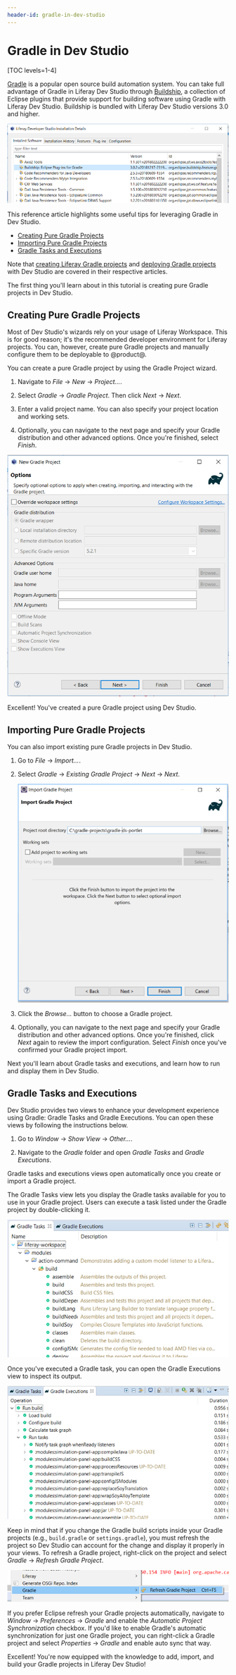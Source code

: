 ```yaml
---
header-id: gradle-in-dev-studio
---
```


# Gradle in Dev Studio

[TOC levels=1-4]

[Gradle](http://gradle.org/) is a popular open source build automation system.
You can take full advantage of Gradle in Liferay Dev Studio through
[Buildship](https://projects.eclipse.org/releases/photon), a collection
of Eclipse plugins that provide support for building software using Gradle
with Liferay Dev Studio. Buildship is bundled with Liferay Dev Studio versions
3.0 and higher.

![Figure 1: Navigate to *Help* &rarr; *Installation Details* to view plugins included in Dev Studio.](../../../images/buildship-in-liferayide.png)

This reference article highlights some useful tips for leveraging Gradle in Dev
Studio.

- [Creating Pure Gradle Projects](#creating-pure-gradle-projects)
- [Importing Pure Gradle Projects](#importing-pure-gradle-projects)
- [Gradle Tasks and Executions](#gradle-tasks-and-executions)

Note that
[creating Liferay Gradle projects](/docs/7-2/reference/-/knowledge_base/reference/creating-a-project#liferay-dev-studio)
and
[deploying Gradle projects](/docs/7-2/reference/-/knowledge_base/reference/deploying-a-project#liferay-dev-studio)
with Dev Studio are covered in their respective articles.

The first thing you'll learn about in this tutorial is creating pure Gradle
projects in Dev Studio.

## Creating Pure Gradle Projects

Most of Dev Studio's wizards rely on your usage of Liferay Workspace. This is
for good reason; it's the recommended developer environment for Liferay
projects. You can, however, create pure Gradle projects and manually configure
them to be deployable to @product@.

You can create a pure Gradle project by using the Gradle Project wizard.

1.  Navigate to *File* &rarr; *New* &rarr; *Project...*.

2.  Select *Gradle* &rarr; *Gradle Project*. Then click *Next* &rarr; *Next*.

3.  Enter a valid project name. You can also specify your project location and
    working sets.

4.  Optionally, you can navigate to the next page and specify your Gradle
    distribution and other advanced options. Once you're finished, select
    *Finish*.

![Figure 2: You can specify your Gradle distribution and advanced options such as home directories, JVM options, and program arguments.](../../../images/new-gradle-project.png)

Excellent! You've created a pure Gradle project using Dev Studio.

## Importing Pure Gradle Projects

You can also import existing pure Gradle projects in Dev Studio.

1.  Go to *File* &rarr; *Import...*.

2.  Select *Gradle* &rarr; *Existing Gradle Project* &rarr; *Next* &rarr;
    *Next*.

    ![Figure 3: You can specify what Gradle project to import from the *Import Gradle Project* wizard.](../../../images/import-gradle-project.png)

3.  Click the *Browse...* button to choose a Gradle project.

4.  Optionally, you can navigate to the next page and specify your Gradle
    distribution and other advanced options. Once you're finished, click *Next*
    again to review the import configuration. Select *Finish* once you've
    confirmed your Gradle project import.

Next you'll learn about Gradle tasks and executions, and learn how to run and
display them in Dev Studio.

## Gradle Tasks and Executions

Dev Studio provides two views to enhance your development experience using
Gradle: Gradle Tasks and Gradle Executions. You can open these views by
following the instructions below.

1. Go to *Window* &rarr; *Show View* &rarr; *Other...*.

2. Navigate to the *Gradle* folder and open *Gradle Tasks* and *Gradle
   Executions*.

Gradle tasks and executions views open automatically once you create or import a
Gradle project.

The Gradle Tasks view lets you display the Gradle tasks available for you to use
in your Gradle project. Users can execute a task listed under the Gradle project
by double-clicking it.

![Figure 4: Navigate into your preferred Gradle project to view its available Gradle tasks.](../../../images/gradle-tasks.png)

Once you've executed a Gradle task, you can open the Gradle Executions view to
inspect its output.

![Figure 5: The Gradle Executions view helps you visualize the Gradle build process.](../../../images/gradle-executions.png)

Keep in mind that if you change the Gradle build scripts inside your Gradle
projects (e.g., `build.gradle` or `settings.gradle`), you must refresh the
project so Dev Studio can account for the change and display it properly in
your views. To refresh a Gradle project, right-click on the project and select
*Gradle* &rarr; *Refresh Gradle Project*.

![Figure 6: Make sure to always refresh your Gradle project in Dev Studio after build script edits.](../../../images/refresh-gradle-project.png)

If you prefer Eclipse refresh your Gradle projects automatically, navigate to 
*Window* &rarr; *Preferences* &rarr; *Gradle* and enable the *Automatic Project
Synchronization* checkbox. If you'd like to enable Gradle's automatic
synchronization for just one Gradle project, you can right-click a Gradle
project and select *Properties* &rarr; *Gradle* and enable auto sync that way.

Excellent! You're now equipped with the knowledge to add, import, and build your
Gradle projects in Liferay Dev Studio!
